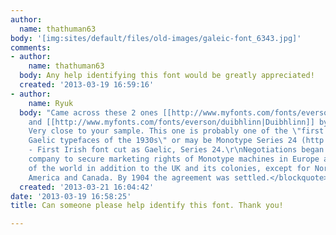 ```yaml
---
author:
  name: thathuman63
body: '[img:sites/default/files/old-images/galeic-font_6343.jpg]'
comments:
- author:
    name: thathuman63
  body: Any help identifying this font would be greatly appreciated!
  created: '2013-03-19 16:59:16'
- author:
    name: Ryuk
  body: "Came across these 2 ones [[http://www.myfonts.com/fonts/everson/corcaigh|Corcaigh]]
    and [[http://www.myfonts.com/fonts/everson/duibhlinn|Duibhlinn]] by Evertype.
    Very close to your sample. This one is probably one of the \"first classic standard
    Gaelic typefaces of the 1930s\" or may be Monotype Series 24 (http://www.monotypeimaging.com/aboutus/MT1896_1906.aspx).\r\n<blockquote>1903
    - First Irish font cut as Gaelic, Series 24.\r\nNegotiations began for the British
    company to secure marketing rights of Monotype machines in Europe and other parts
    of the world in addition to the UK and its colonies, except for North and South
    America and Canada. By 1904 the agreement was settled.</blockquote>"
  created: '2013-03-21 16:04:42'
date: '2013-03-19 16:58:25'
title: Can someone please help identify this font. Thank you!

---
```

